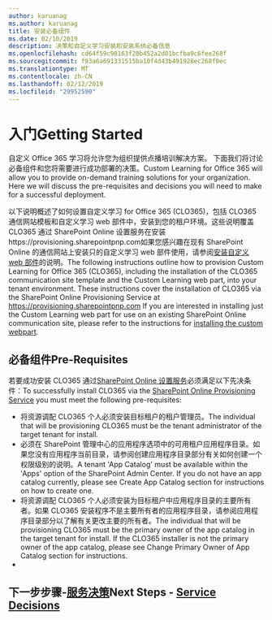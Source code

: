 ```yaml
---
author: karuanag
ms.author: karuanag
title: 安装必备组件
ms.date: 02/10/2019
description: 决策和自定义学习安装和安装系统必备信息
ms.openlocfilehash: cd64f59c98163f28b452a2d01bcfba9c6fee268f
ms.sourcegitcommit: f93a6a691331515ba10f4d43b491928ec268f0ec
ms.translationtype: MT
ms.contentlocale: zh-CN
ms.lasthandoff: 02/12/2019
ms.locfileid: "29952590"
---
```

# <a name="getting-started"></a><span data-ttu-id="91c07-103">入门</span><span class="sxs-lookup"><span data-stu-id="91c07-103">Getting Started</span></span>

<span data-ttu-id="91c07-p101">自定义 Office 365 学习将允许您为组织提供点播培训解决方案。 下面我们将讨论必备组件和您将需要进行成功部署的决策。</span><span class="sxs-lookup"><span data-stu-id="91c07-p101">Custom Learning for Office 365 will allow you to provide on-demand training solutions for your organization.  Here we will discuss the pre-requisites and decisions you will need to make for a successful deployment.</span></span>

<span data-ttu-id="91c07-p102">以下说明概述了如何设置自定义学习 for Office 365 (CLO365)，包括 CLO365 通信网站模板和自定义学习 web 部件中，安装到您的租户环境。这些说明覆盖 CLO365 通过 SharePoint Online 设置服务在安装https://provisioning.sharepointpnp.com如果您感兴趣在现有 SharePoint Online 的通信网站上安装只的自定义学习 web 部件使用，请参阅[安装自定义 web 部件](installwebpart.md)的说明。</span><span class="sxs-lookup"><span data-stu-id="91c07-p102">The following instructions outline how to provision Custom Learning for Office 365 (CLO365), including the installation of the CLO365 communication site template and the Custom Learning web part, into your tenant environment. These instructions cover the installation of CLO365 via the SharePoint Online Provisioning Service at https://provisioning.sharepointpnp.com    If you are interested in installing just the Custom Learning web part for use on an existing SharePoint Online communication site, please refer to the instructions for [installing the custom webpart](installwebpart.md).</span></span> 

## <a name="pre-requisites"></a><span data-ttu-id="91c07-108">必备组件</span><span class="sxs-lookup"><span data-stu-id="91c07-108">Pre-Requisites</span></span>
 
<span data-ttu-id="91c07-109">若要成功安装 CLO365 通过[SharePoint Online 设置服务](https://provisioning.sharepointpnp.com)必须满足以下先决条件：</span><span class="sxs-lookup"><span data-stu-id="91c07-109">To successfully install CLO365 via the [SharePoint Online Provisioning Service](https://provisioning.sharepointpnp.com) you must meet the following pre-requisites:</span></span> 
 
- <span data-ttu-id="91c07-110">将资源调配 CLO365 个人必须安装目标租户的租户管理员。</span><span class="sxs-lookup"><span data-stu-id="91c07-110">The individual that will be provisioning CLO365 must be the tenant administrator of the target tenant for install.</span></span>  
- <span data-ttu-id="91c07-p103">必须在 SharePoint 管理中心的应用程序选项中的可用租户应用程序目录。如果您没有应用程序当前目录，请参阅创建应用程序目录部分有关如何创建一个权限级别的说明。</span><span class="sxs-lookup"><span data-stu-id="91c07-p103">A tenant 'App Catalog' must be available within the 'Apps' option of the SharePoint Admin Center. If you do not have an app catalog currently, please see Create App Catalog section for instructions on how to create one.</span></span>  
- <span data-ttu-id="91c07-p104">将资源调配 CLO365 个人必须安装为目标租户中应用程序目录的主要所有者。如果 CLO365 安装程序不是主要所有者的应用程序目录，请参阅应用程序目录部分以了解有关更改主要的所有者。</span><span class="sxs-lookup"><span data-stu-id="91c07-p104">The individual that will be provisioning CLO365 must be the primary owner of the app catalog in the target tenant for install. If the CLO365 installer is not the primary owner of the app catalog, please see Change Primary Owner of App Catalog section for instructions.</span></span>  
- 
## <a name="next-steps---service-decisionsservicedecisionsmd"></a><span data-ttu-id="91c07-115">下一步步骤-[服务决策](servicedecisions.md)</span><span class="sxs-lookup"><span data-stu-id="91c07-115">Next Steps - [Service Decisions](servicedecisions.md)</span></span>
